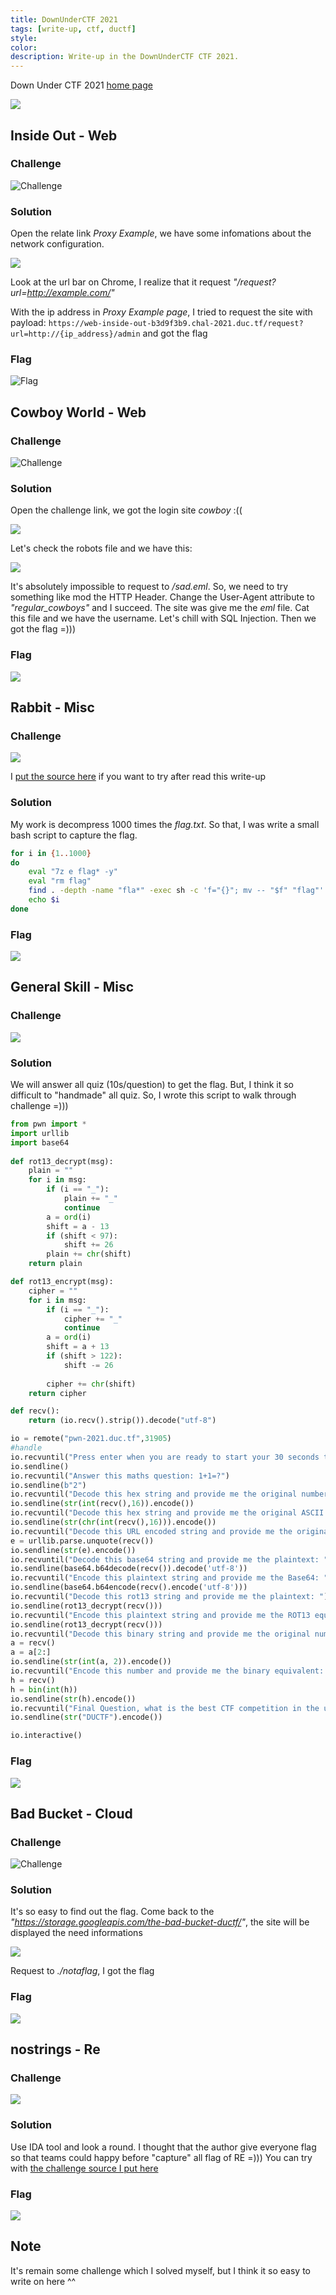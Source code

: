 ```yaml
---
title: DownUnderCTF 2021
tags: [write-up, ctf, ductf]
style: 
color: 
description: Write-up in the DownUnderCTF CTF 2021.
---
```


Down Under CTF 2021 [home page](https://downunderctf.com/)

![](https://raw.githubusercontent.com/nh4ttruong/nh4ttruong.github.io/main/_posts/ductf-2021/cover.png)

## Inside Out - Web

### Challenge

![Challenge](https://raw.githubusercontent.com/nh4ttruong/nh4ttruong.github.io/main/_posts/ductf-2021/inside-out/insideout.png)

### Solution

Open the relate link *Proxy Example*, we have some infomations about the network configuration.

![](https://raw.githubusercontent.com/nh4ttruong/nh4ttruong.github.io/main/_posts/ductf-2021/inside-out/proxy.png)

Look at the url bar on Chrome, I realize that it request *"/request?url=http://example.com/"*

With the ip address in *Proxy Example page*, I tried to request the site with payload: ```https://web-inside-out-b3d9f3b9.chal-2021.duc.tf/request?url=http://{ip_address}/admin``` and got the flag

### Flag

![Flag](https://raw.githubusercontent.com/nh4ttruong/nh4ttruong.github.io/main/_posts/ductf-2021/inside-out/insideoutflag.png)

## Cowboy World - Web

### Challenge

![Challenge](https://raw.githubusercontent.com/nh4ttruong/nh4ttruong.github.io/main/_posts/ductf-2021/cowboy/chal.png)

### Solution

Open the challenge link, we got the login site *cowboy* :((

![](https://raw.githubusercontent.com/nh4ttruong/nh4ttruong.github.io/main/_posts/ductf-2021/cowboy/login.png)

Let's check the robots file and we have this:

![](https://raw.githubusercontent.com/nh4ttruong/nh4ttruong.github.io/main/_posts/ductf-2021/cowboy/robots.png)

It's absolutely impossible to request to */sad.eml*. So, we need to try something like mod the HTTP Header. Change the User-Agent attribute to *"regular_cowboys"* and I succeed. The site was give me the *eml* file. Cat this file and we have the username. Let's chill with SQL Injection. Then we got the flag =)))

### Flag

![](https://raw.githubusercontent.com/nh4ttruong/nh4ttruong.github.io/main/_posts/ductf-2021/cowboy/flag.png)

## Rabbit - Misc

### Challenge

![](https://raw.githubusercontent.com/nh4ttruong/nh4ttruong.github.io/main/_posts/ductf-2021/rabbit/rabbit.png)

I [put the source here](https://github.com/nh4ttruong/nh4ttruong.github.io/blob/main/_posts/ductf-2021/rabbit/flag.txt) if you want to try after read this write-up

### Solution

My work is decompress 1000 times the *flag.txt*. So that, I was write a small bash script to capture the flag.

```bash
for i in {1..1000}
do
	eval "7z e flag* -y"
	eval "rm flag"
	find . -depth -name "fla*" -exec sh -c 'f="{}"; mv -- "$f" "flag"' \;
	echo $i
done
```

### Flag

![](https://raw.githubusercontent.com/nh4ttruong/nh4ttruong.github.io/main/_posts/ductf-2021/rabbit/flag.png)

## General Skill - Misc

### Challenge

![](https://raw.githubusercontent.com/nh4ttruong/nh4ttruong.github.io/main/_posts/ductf-2021/general-skill/chal.png)

### Solution

We will answer all quiz (10s/question) to get the flag. But, I think it so difficult to "handmade" all quiz. So, I wrote this script to walk through challenge =)))
```python
from pwn import *
import urllib
import base64
 
def rot13_decrypt(msg):
    plain = ""
    for i in msg:
        if (i == "_"):
            plain += "_"
            continue
        a = ord(i)
        shift = a - 13
        if (shift < 97):
            shift += 26
        plain += chr(shift)
    return plain

def rot13_encrypt(msg):
    cipher = ""
    for i in msg:
        if (i == "_"):
            cipher += "_"
            continue
        a = ord(i)
        shift = a + 13
        if (shift > 122):
            shift -= 26
        
        cipher += chr(shift)
    return cipher

def recv():
    return (io.recv().strip()).decode("utf-8")

io = remote("pwn-2021.duc.tf",31905)
#handle
io.recvuntil("Press enter when you are ready to start your 30 seconds timer for the quiz...")
io.sendline()
io.recvuntil("Answer this maths question: 1+1=?")
io.sendline(b"2")
io.recvuntil("Decode this hex string and provide me the original number (base 10): ")
io.sendline(str(int(recv(),16)).encode())
io.recvuntil("Decode this hex string and provide me the original ASCII letter: ")
io.sendline(str(chr(int(recv(),16))).encode())
io.recvuntil("Decode this URL encoded string and provide me the original ASCII symbols: ")
e = urllib.parse.unquote(recv())
io.sendline(str(e).encode())
io.recvuntil("Decode this base64 string and provide me the plaintext: ")
io.sendline(base64.b64decode(recv()).decode('utf-8'))
io.recvuntil("Encode this plaintext string and provide me the Base64: ")
io.sendline(base64.b64encode(recv().encode('utf-8')))
io.recvuntil("Decode this rot13 string and provide me the plaintext: ")
io.sendline(rot13_decrypt(recv()))
io.recvuntil("Encode this plaintext string and provide me the ROT13 equilavent: ")
io.sendline(rot13_decrypt(recv()))
io.recvuntil("Decode this binary string and provide me the original number (base 10): ")
a = recv()
a = a[2:]
io.sendline(str(int(a, 2)).encode())
io.recvuntil("Encode this number and provide me the binary equivalent: ")
h = recv()
h = bin(int(h))
io.sendline(str(h).encode())
io.recvuntil("Final Question, what is the best CTF competition in the universe?")
io.sendline(str("DUCTF").encode())

io.interactive()
```

### Flag

![](https://raw.githubusercontent.com/nh4ttruong/nh4ttruong.github.io/main/_posts/ductf-2021/general-skill/flag.png)

## Bad Bucket - Cloud

### Challenge

![Challenge](https://raw.githubusercontent.com/nh4ttruong/nh4ttruong.github.io/main/_posts/ductf-2021/badbucket/chal.png)

### Solution

It's so easy to find out the flag. Come back to the *"https://storage.googleapis.com/the-bad-bucket-ductf/"*, the site will be displayed the need informations

![](https://raw.githubusercontent.com/nh4ttruong/nh4ttruong.github.io/main/_posts/ductf-2021/badbucket/content.png)

Request to *./notaflag*, I got the flag

### Flag

![](https://raw.githubusercontent.com/nh4ttruong/nh4ttruong.github.io/main/_posts/ductf-2021/badbucket/flag.png)


## nostrings - Re

### Challenge

![](https://raw.githubusercontent.com/nh4ttruong/nh4ttruong.github.io/main/_posts/ductf-2021/nostrings/nostrings.png)

### Solution

Use IDA tool and look a round. I thought that the author give everyone flag so that teams could happy before "capture" all flag of RE =)))
You can try with [the challenge source I put here](https://github.com/nh4ttruong/nh4ttruong.github.io/blob/main/_posts/ductf-2021/nostrings/nostrings)

### Flag

![](https://raw.githubusercontent.com/nh4ttruong/nh4ttruong.github.io/main/_posts/ductf-2021/nostrings/flag.png)

## Note

It's remain some challenge which I solved myself, but I think it so easy to write on here ^^
